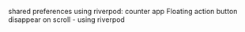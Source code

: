 shared preferences using riverpod: counter app
Floating action button disappear on scroll - using riverpod